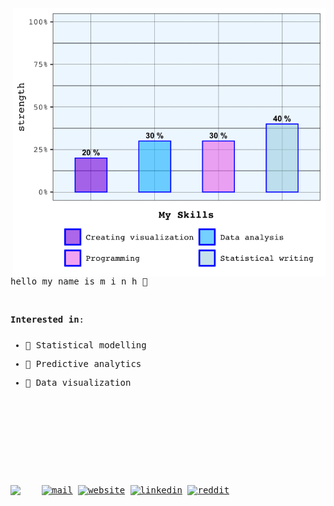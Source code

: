 
<!--<img src = "https://media.giphy.com/media/sKYkLv7TioLv2/giphy.gif" height = "50px"></h2> 
<img src="https://media.giphy.com/media/9JwU9SBhaNQNCuoQBc/giphy.gif" height="50px"></h2> 
<img src = "https://media.giphy.com/media/sKYkLv7TioLv2/giphy.gif" height = "50px"></h2> 
<img src = "https://media.giphy.com/media/3og0IOUWB5AZoP6la0/giphy.gif" height = "50px"></h2>-->

<samp>
 


<div dir = "rtl"> 
 
 
 </div>

            
<img align = "right" src = "https://github.com/MinhChauVanNguyen/MinhChauVanNguyen/blob/master/barplot.gif" width = "500px">

<kbd>hello</kbd> <kbd>my name is m i n h :dango:</kbd>


<br>


<!-- <img width = "35%" align="right" alt="GIF" height="450px" src="https://media.giphy.com/media/xT9IgzvnOyNDYnxeHS/giphy.gif" />-->




**Interested in**: 
 
<p style = "margin-top:25px;">

<!-- <img align = "left" src="https://img.shields.io/staic/v1?label=Data&message=Visualization&color=hotpink"></p>-->

 - :cherry_blossom: Statistical modelling 
 
 - :gem: Predictive analytics
 
 - :bread: Data visualization

<br><br><br><br><br><br><br><br>

[![mail](https://img.shields.io/badge/-contact-black?color=hotpink&style=for-the-badge&logo=whatsapp&logoColor=white&link=mailto:minh.chau@outlook.co.nz)](mailto:minh.chau@outlook.co.nz)
[![website](https://img.shields.io/badge/-website-black?color=hotpink&style=for-the-badge&logo=google-analytics&logoColor=white&link=https://minhchauvannguyen.github.io/)](https://minhchauvannguyen.github.io/)
<img src = "https://raw.githubusercontent.com/snipe/awesome-emoji/master/hamsterdance/2.gif" width= "50px" align = "left" margin-bottom = "50px">
[![linkedin](https://img.shields.io/badge/-linkedin-black?color=hotpink&style=for-the-badge&logo=linkedin&link=https://www.linkedin.com/in/minh-chau-van/)](https://www.linkedin.com/in/minh-chau-van/)
[![reddit](https://img.shields.io/badge/-reddit-black?color=hotpink&style=for-the-badge&logo=reddit&logoColor=white&link=https://www.reddit.com/r/dataisbeautiful/)](https://www.reddit.com/r/dataisbeautiful/)



<!--<p style = "margin-bottom:200px;"><img src = "https://github.com/MinhChauVanNguyen/MinhChauVanNguyen/blob/master/animated-barplot.gif" width = "500px"></p>-->

</samp>





